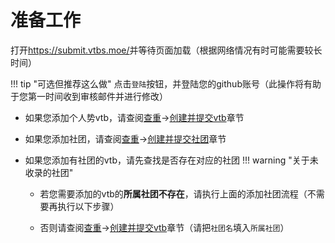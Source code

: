 # 准备工作

打开<https://submit.vtbs.moe/>并等待页面加载（根据网络情况有时可能需要较长时间）

!!! tip "可选但推荐这么做"
    点击`登陆`按钮，并登陆您的github账号（此操作将有助于您第一时间收到审核邮件并进行修改）

* 如果您添加个人势vtb，请查阅[查重](http://localhost:8000/wiki/duplicate/)→[创建并提交vtb](http://localhost:8000/wiki/create)章节

* 如果您添加社团，请查阅[查重](http://localhost:8000/wiki/duplicate/)→[创建并提交社团](http://localhost:8000/wiki/create-group)章节

* 如果您添加有社团的vtb，请先查找是否存在对应的社团
!!! warning "关于未收录的社团"
    * 若您需要添加的vtb的**所属社团不存在**，请执行上面的添加社团流程（不需要再执行以下步骤）
    
    * 否则请查阅[查重](http://localhost:8000/wiki/duplicate/)→[创建并提交vtb](http://localhost:8000/wiki/create)章节（请把`社团名`填入`所属社团`）
